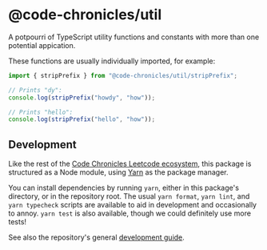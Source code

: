 # @code-chronicles/util

A potpourri of TypeScript utility functions and constants with more than one potential appication.

These functions are usually individually imported, for example:

```ts
import { stripPrefix } from "@code-chronicles/util/stripPrefix";

// Prints "dy":
console.log(stripPrefix("howdy", "how"));

// Prints "hello":
console.log(stripPrefix("hello", "how"));
```

## Development

Like the rest of the [Code Chronicles Leetcode ecosystem](../../), this package is structured as a Node module, using [Yarn](https://yarnpkg.com/) as the package manager.

You can install dependencies by running `yarn`, either in this package's directory, or in the repository root. The usual `yarn format`, `yarn lint`, and `yarn typecheck` scripts are available to aid in development and occasionally to annoy. `yarn test` is also available, though we could definitely use more tests!

See also the repository's general [development guide](../../DEVELOPMENT.md).
